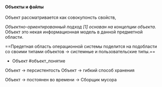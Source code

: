 #### Объекты и файлы
Объект рассматривается как совокупонсть свойств, 

_Объектно-ориентированный подход [1] основан на концепции объекта_. Объект это некая информационная модель в данной предметной области.

==Предетная область операционной системы поделится на подобласти со своими типами объектов -> системные и пользовательские типы.==

* Объект #объект_понятие



Объект -> персистентость
Объект -> гибкий способ хранения

Объект -> постоянен во времени -> Сборщик мусора
